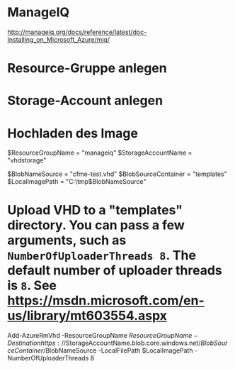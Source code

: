 
# ManageIQ

http://manageiq.org/docs/reference/latest/doc-Installing_on_Microsoft_Azure/miq/


# Resource-Gruppe anlegen
# Storage-Account anlegen

# Hochladen des Image

$ResourceGroupName = "manageiq"
$StorageAccountName = "vhdstorage"

$BlobNameSource = "cfme-test.vhd"
$BlobSourceContainer = "templates"
$LocalImagePath = "C:\tmp\$BlobNameSource"

##

# Upload VHD to a "templates" directory. You can pass a few arguments, such as `NumberOfUploaderThreads 8`. The default number of uploader threads is `8`. See https://msdn.microsoft.com/en-us/library/mt603554.aspx

Add-AzureRmVhd -ResourceGroupName $ResourceGroupName -Destination https://$StorageAccountName.blob.core.windows.net/$BlobSourceContainer/$BlobNameSource -LocalFilePath $LocalImagePath -NumberOfUploaderThreads 8
